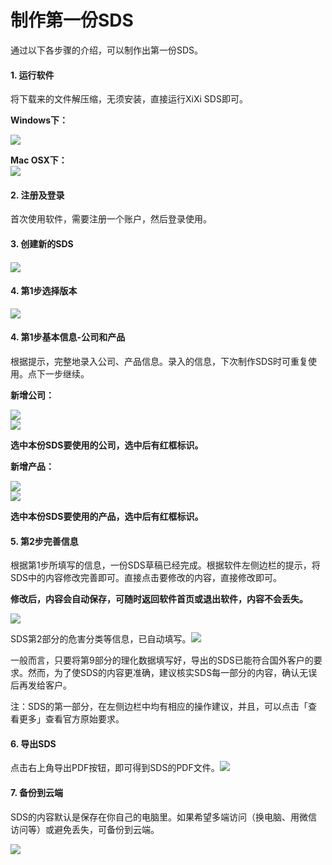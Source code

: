 # 制作第一份SDS

通过以下各步骤的介绍，可以制作出第一份SDS。

#### 1. 运行软件

将下载来的文件解压缩，无须安装，直接运行XiXi SDS即可。

**Windows下：**

![](/assets/windows.png)

**Mac OSX下：**  
![](/assets/mac.png)

#### 2. 注册及登录

首次使用软件，需要注册一个账户，然后登录使用。

#### 3. 创建新的SDS

#### ![](/assets/newsds.png)

#### 4. 第1步选择版本

![](/assets/version.png)

#### 4. 第1步基本信息-公司和产品

根据提示，完整地录入公司、产品信息。录入的信息，下次制作SDS时可重复使用。点下一步继续。

**新增公司：**

![](/assets/newcompany.png)  
![](/assets/createcompany2.png)

**选中本份SDS要使用的公司，选中后有红框标识。**

**新增产品：**

![](/assets/newproduct.png)  
![](/assets/newproduct2.png)

**选中本份SDS要使用的产品，选中后有红框标识。**

#### 5. 第2步完善信息

根据第1步所填写的信息，一份SDS草稿已经完成。根据软件左侧边栏的提示，将SDS中的内容修改完善即可。直接点击要修改的内容，直接修改即可。

**修改后，内容会自动保存，可随时返回软件首页或退出软件，内容不会丢失。**

![](/assets/sdsdraft.png)

SDS第2部分的危害分类等信息，已自动填写。![](/assets/part2.png)

一般而言，只要将第9部分的理化数据填写好，导出的SDS已能符合国外客户的要求。然而，为了使SDS的内容更准确，建议核实SDS每一部分的内容，确认无误后再发给客户。

注：SDS的第一部分，在左侧边栏中均有相应的操作建议，并且，可以点击「查看更多」查看官方原始要求。

#### 6. 导出SDS

点击右上角导出PDF按钮，即可得到SDS的PDF文件。![](/assets/exportpdf.png)

#### 7. 备份到云端

SDS的内容默认是保存在你自己的电脑里。如果希望多端访问（换电脑、用微信访问等）或避免丢失，可备份到云端。

![](/assets/backincloud.png)


